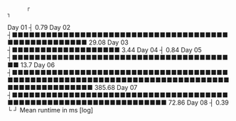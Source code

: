           ┌                                                                                                    ┐ 
   Day 01 ┤ 0.79
   Day 02 ┤■■■■■■■■■■■■■■■■■■■■■■■■■■■■■■■■■■■■■■■■■■■■■■■■■■■■ 29.08
   Day 03 ┤■■■■■■■■■■■■■■■■■■■ 3.44
   Day 04 ┤ 0.84
   Day 05 ┤■■■■■■■■■■■■■■■■■■■■■■■■■■■■■■■■■■■■■■■■ 13.7
   Day 06 ┤■■■■■■■■■■■■■■■■■■■■■■■■■■■■■■■■■■■■■■■■■■■■■■■■■■■■■■■■■■■■■■■■■■■■■■■■■■■■■■■■■■■■■■■■■■■■ 385.68
   Day 07 ┤■■■■■■■■■■■■■■■■■■■■■■■■■■■■■■■■■■■■■■■■■■■■■■■■■■■■■■■■■■■■■■■■■■ 72.86
   Day 08 ┤ 0.39
          └                                                                                                    ┘
                                                Mean runtime in ms [log]
